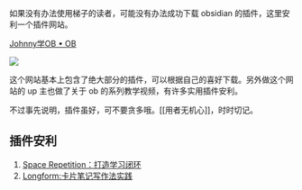 如果没有办法使用梯子的读者，可能没有办法成功下载 obsidian 的插件，这里安利一个插件网站。 

[Johnny学OB • OB](https://ob.pory.app/)

![](https://image-upload-1307521651.cos.ap-nanjing.myqcloud.com/picture_upload/20220219100210.png)

这个网站基本上包含了绝大部分的插件，可以根据自己的喜好下载。另外做这个网站的 up 主也做了关于 ob 的系列教学视频，有许多实用插件安利。

不过事先说明，插件虽好，可不要贪多哦。[[用者无机心]]，时时切记。


## 插件安利

1. [Space Repetition：打造学习闭环](post/Tools/Space%20Repetition插件：打造学习闭环.md)
2. [Longform:卡片笔记写作法实践](post/Tools/Longform插件：写长文的绝佳利器.md)
